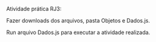 Atividade prática RJ3:

Fazer downloads dos arquivos, pasta Objetos e Dados.js.

Run arquivo Dados.js para executar a atividade realizada.
